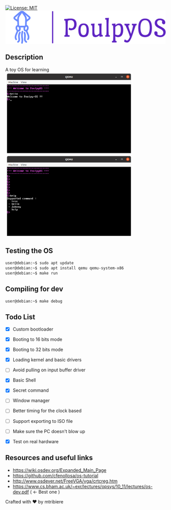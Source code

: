 [![License: MIT](https://img.shields.io/badge/License-MIT-yellow.svg)](https://opensource.org/licenses/MIT) <br>
<img align="middle" src="pic/logo_large.png" width="800"> <br>

## Description
A toy OS for learning <br>
<img align="middle" src="pic/pic1.png" width="400"> <img align="middle" src="pic/pic2.png" width="400">


## Testing the OS
```console
user@debian:~$ sudo apt update
user@debian:~$ sudo apt install qemu qemu-system-x86
user@debian:~$ make run
```
  
## Compiling for dev
```console
user@debian:~$ make debug
```


## Todo List
- [X] Custom bootloader
- [x] Booting to 16 bits mode
- [x] Booting to 32 bits mode
- [x] Loading kernel and basic drivers
- [ ] Avoid pulling on input buffer driver
- [x] Basic Shell
- [x] Secret command
- [ ] Window manager
- [ ] Better timing for the clock based
- [ ] Support exporting to ISO file
- [ ] Make sure the PC doesn't blow up
- [x] Test on real hardware


## Resources and useful links
- https://wiki.osdev.org/Expanded_Main_Page
- https://github.com/cfenollosa/os-tutorial
- http://www.osdever.net/FreeVGA/vga/crtcreg.htm
- https://www.cs.bham.ac.uk/~exr/lectures/opsys/10_11/lectures/os-dev.pdf ( <- Best one )


Crafted with :heart: by mtribiere
